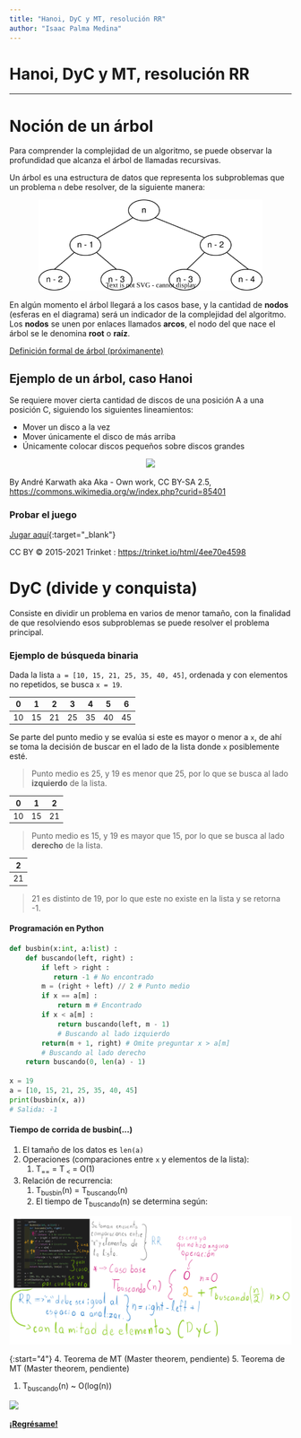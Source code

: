 ```yaml
---
title: "Hanoi, DyC y MT, resolución RR"
author: "Isaac Palma Medina"
---
```


# Hanoi, DyC y MT, resolución RR

***

# Noción de un árbol

Para comprender la complejidad de un algoritmo, se puede observar la profundidad que alcanza el árbol de llamadas recursivas.

Un árbol es una estructura de datos que representa los subproblemas que un problema `n` debe resolver, de la siguiente manera:

<center><img src="/eif203/images/arbol.svg" width="400"/></center>

En algún momento el árbol llegará a los casos base, y la cantidad de **nodos** (esferas en el diagrama) será un indicador de la complejidad del algoritmo. Los **nodos** se unen por enlaces llamados **arcos**, el nodo del que nace el árbol se le denomina **root** o **raíz**.

[Definición formal de árbol (próximanente)]()

## Ejemplo de un árbol, caso Hanoi

Se requiere mover cierta cantidad de discos de una posición A a una posición C, siguiendo los siguientes lineamientos:

- Mover un disco a la vez
- Mover únicamente el disco de más arriba
- Únicamente colocar discos pequeños sobre discos grandes

<center><img src="https://upload.wikimedia.org/wikipedia/commons/6/60/Tower_of_Hanoi_4.gif?20050322192703" width=""/></center>

By André Karwath aka Aka - Own work, CC BY-SA 2.5, https://commons.wikimedia.org/w/index.php?curid=85401

### Probar el juego

[Jugar aquí](/eif203/hanoi.html){:target="\_blank"}

CC BY © 2015-2021 Trinket : https://trinket.io/html/4ee70e4598





# DyC (divide y conquista)

Consiste en dividir un problema en varios de menor tamaño, con la finalidad de que resolviendo esos subproblemas se puede resolver el problema principal.

### Ejemplo de búsqueda binaria

Dada la lista `a = [10, 15, 21, 25, 35, 40, 45]`, ordenada y con elementos no repetidos, se busca `x = 19`.

| **0** | **1** | **2** | **3** | **4** | **5** | **6** |
|:-----:|:-----:|:-----:|:-----:|:-----:|:-----:|:-----:|
|   10  |   15  |   21  |   25  |   35  |   40  |   45  |

Se parte del punto medio y se evalúa si este es mayor o menor a `x`, de ahí se toma la decisión de buscar en el lado de la lista donde `x` posiblemente esté.

> Punto medio es 25, y 19 es menor que 25, por lo que se busca al lado **izquierdo** de la lista.

| **0** | **1** | **2** |
|:-----:|:-----:|:-----:|
|   10  |   15  |   21  |

> Punto medio es 15, y 19 es mayor que 15, por lo que se busca al lado **derecho** de la lista.

| **2** |
|:-----:|
|   21  |

> 21 es distinto de 19, por lo que este no existe en la lista y se retorna -1.

#### Programación en Python

```python
def busbin(x:int, a:list) : 
    def buscando(left, right) :
        if left > right :
           return -1 # No encontrado
        m = (right + left) // 2 # Punto medio
        if x == a[m] :
            return m # Encontrado
        if x < a[m] :
            return buscando(left, m - 1)
            # Buscando al lado izquierdo
        return(m + 1, right) # Omite preguntar x > a[m]
        # Buscando al lado derecho
    return buscando(0, len(a) - 1)

x = 19
a = [10, 15, 21, 25, 35, 40, 45]
print(busbin(x, a))
# Salida: -1
```

#### Tiempo de corrida de busbin(...)
1. El tamaño de los datos es `len(a)`
2. Operaciones (comparaciones entre `x` y elementos de la lista):
   1. T<sub>==</sub> = T<sub> < </sub> = O(1)
3. Relación de recurrencia:
   1. T<sub>busbin</sub>(n) = T<sub>buscando</sub>(n)
   2. El tiempo de T<sub>buscando</sub>(n) se determina según:

<center><img src="/eif203/images/whboard.png" width=""/></center>

{:start="4"}
4. Teorema de MT (Master theorem, pendiente)
5. Teorema de MT (Master theorem, pendiente)
   1. T<sub>buscando</sub>(n) ~ O(log(n))

![](https://img.shields.io/badge/License-CC\_BY--SA\_4.0-lightgrey.svg)

**[¡Regrésame!](/eif203/portadaeif203)**